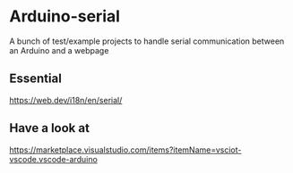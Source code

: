 # Arduino-serial

A bunch of test/example projects to handle serial communication between an Arduino and a webpage

## Essential

<https://web.dev/i18n/en/serial/>

## Have a look at

<https://marketplace.visualstudio.com/items?itemName=vsciot-vscode.vscode-arduino>
